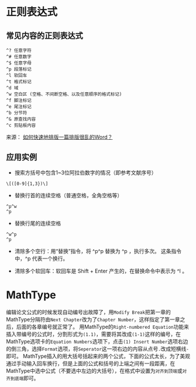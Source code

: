 # 正则表达式

## 常见内容的正则表达式

```
^? 任意字符
^# 任意数字
^$ 任意字母
^p 段落标记
^l 软回车
^t 格式标记
^d 域
^w 空白区 (空格、不间断空格、以及任意顺序的格式标记)
^f 脚注标记
^e 尾注标记
^b 分节符
^& 原查找内容
^c 剪贴板内容
```

来源： [如何快速地排版一篇排版很乱的Word？](https://www.zhihu.com/question/24709866)

## 应用实例

- 搜索方括号中包含1~3位阿拉伯数字的情况（即参考文献序号）

```
\[([0-9]{1,3})\]
```

- 替换行首的连续空格（普通空格，全角空格等）

```
^p^w
^p
```

- 替换行尾的连续空格

```
^w^p
^p
```

- 清除多个空行：用“替换”指令，将 ^p^p 替换为 ^p ，执行多次。
这条指令中，^p 代表一个换行。

- 清除多个软回车：软回车是 Shift + Enter 产生的，在替换命令中表示为 ^l 。

# MathType

编辑论文公式的时候发现自动编号出故障了，用`Modify Break`把第一章的MathType分隔符由`Next Chapter`改为了`Chapter Number`，这样指定了第一章之后，后面的各章编号就正常了。
用MathType的`Right-numbered Equation`功能来插入带编号的公式时，分割形式为`(1.1)`，需要将其改成`(1-1)`这样的编号，在MathType选项卡的`Equation Numbers`选项下，点击`(1) Insert Number`选项右边的倒三角，选择`Format`选项，将`Seperator`这一项右边的内容从点号`.`改成短横线`-`即可。
MathType插入的用大括号括起来的两个公式，下面的公式太长，为了美观通过手动输入回车换行，但是上面的公式和括号的上端之间有一段距离，在MathType中选中公式（不要选中左边的大括号），在格式中设置为`对齐到顶端`或`对齐到底端`即可。
